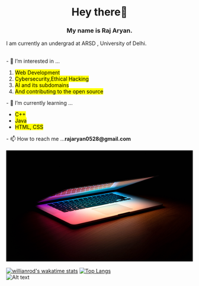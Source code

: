 <h1 align ="center" >Hey there👋</h1>
<h3 align ="center" >My name is <b>Raj Aryan</b>.</h3>
<p>
 I am currently an undergrad at ARSD , University of Delhi.<br>
</p>
<br>
- 👀 I’m interested in ...
<ol>
  <li><mark>Web Development</mark> </li>
  <li><mark>Cybersecurity,Ethical Hacking<mark></li>
  <li><mark>AI and its subdomains<mark></li>
  <li><mark>And contributing to the open source<mark></li>
</ol>
- 🌱 I’m currently learning ...
<ul>
  <li><mark>C++ </mark></li>
  <li><mark>Java</mark></li>
  <li><mark>HTML, CSS</mark></li>
</ul>
 - 📫 How to reach me ...<b>rajaryan0528@gmail.com</b>
    
  <br>
  <br>
  <img  align ="centre" src="coding.jpg" alt="Image" width="600" height="300">
    
 [![willianrod's wakatime stats](https://github-readme-stats.vercel.app/api/wakatime?username=willianrod)](https://github.com/rajaryan0528/github-readme-stats)
[![Top Langs](https://github-readme-stats.vercel.app/api/top-langs/?username=rajaryan0528&layout=compact)](https://github.com/rajaryan0528/github-readme-stats)
    <br>
 ![Alt text](https://spotify-recently-played-readme.vercel.app/api?user=za6u86dj80p6r46lwrd0vqgy5)
 
<!---
rajaryan0528/rajaryan0528 is a ✨ special ✨ repository because its `README.md` (this file) appears on your GitHub profile.
You can click the Preview link to take a look at your changes.
--->
